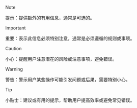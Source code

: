> [!NOTE]  
> 提示：提供额外的有用信息，通常是可选的。

> [!IMPORTANT]  
> 重要：表示此信息必须特别注意，通常是必须遵循的规则或事项。

> [!CAUTION]  
> 小心：提醒用户注意潜在的风险或注意事项，避免错误。

> [!WARNING]  
> 警告：警示用户某些操作可能引发问题或后果，需要特别小心。

> [!TIP]  
> 小贴士：建议或有用的提示，帮助用户提高效率或避免常见错误。

